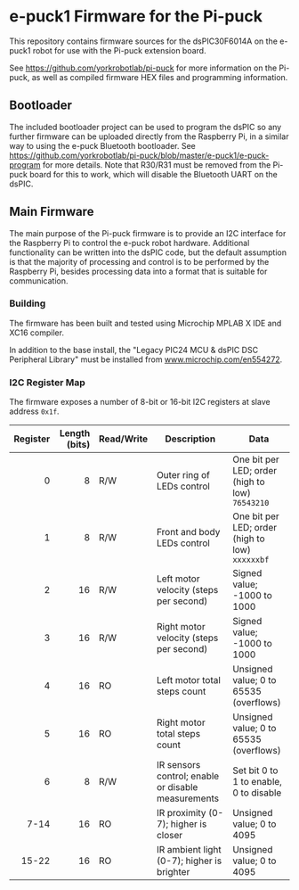# e-puck1 Firmware for the Pi-puck

This repository contains firmware sources for the dsPIC30F6014A on the e-puck1 robot for use with the Pi-puck extension board.

See https://github.com/yorkrobotlab/pi-puck for more information on the Pi-puck, as well as compiled firmware HEX files and programming information.


## Bootloader

The included bootloader project can be used to program the dsPIC so any further firmware can be uploaded directly from the Raspberry Pi, in a similar way to using the e-puck Bluetooth bootloader.
See https://github.com/yorkrobotlab/pi-puck/blob/master/e-puck1/e-puck-program for more details.
Note that R30/R31 must be removed from the Pi-puck board for this to work, which will disable the Bluetooth UART on the dsPIC.


## Main Firmware

The main purpose of the Pi-puck firmware is to provide an I2C interface for the Raspberry Pi to control the e-puck robot hardware.
Additional functionality can be written into the dsPIC code, but the default assumption is that the majority of processing and control is to be performed by the Raspberry Pi, besides processing data into a format that is suitable for communication.

### Building

The firmware has been built and tested using Microchip MPLAB X IDE and XC16 compiler.

In addition to the base install, the "Legacy PIC24 MCU & dsPIC DSC Peripheral Library" must be installed from www.microchip.com/en554272.


### I2C Register Map

The firmware exposes a number of 8-bit or 16-bit I2C registers at slave address `0x1f`.

| Register | Length (bits) | Read/Write | Description                                        | Data                                            |
|---------:|--------------:|------------|----------------------------------------------------|-------------------------------------------------|
|        0 |             8 | R/W        | Outer ring of LEDs control                         | One bit per LED; order (high to low) `76543210` |
|        1 |             8 | R/W        | Front and body LEDs control                        | One bit per LED; order (high to low) `xxxxxxbf` |
|        2 |            16 | R/W        | Left motor velocity (steps per second)             | Signed value; -1000 to 1000                     |
|        3 |            16 | R/W        | Right motor velocity (steps per second)            | Signed value; -1000 to 1000                     |
|        4 |            16 | RO         | Left motor total steps count                       | Unsigned value; 0 to 65535 (overflows)          |
|        5 |            16 | RO         | Right motor total steps count                      | Unsigned value; 0 to 65535 (overflows)          |
|        6 |             8 | R/W        | IR sensors control; enable or disable measurements | Set bit 0 to 1 to enable, 0 to disable           |
|     7-14 |            16 | RO         | IR proximity (0-7); higher is closer               | Unsigned value; 0 to 4095                       |
|    15-22 |            16 | RO         | IR ambient light (0-7); higher is brighter         | Unsigned value; 0 to 4095                       |
